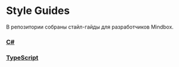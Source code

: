 # Style Guides

В репозитории собраны стайл-гайды для разработчиков Mindbox.

### [C#](/c-sharp.md)
### [TypeScript](/TypeScript.md)

